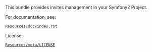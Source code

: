 This bundle provides invites management in your Symfony2 Project.

For documentation, see:

[`Resources/doc/index.rst`](https://github.com/yourvine/YVInviteBundle/tree/master/Resources/doc/index.rst)

License:

[`Resources/meta/LICENSE`](https://github.com/yourvine/YVInviteBundle/tree/master/Resources/meta/LICENSE)